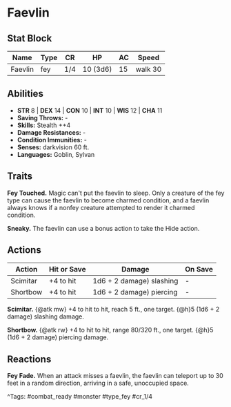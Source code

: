 # Faevlin

## Stat Block

| Name | Type | CR | HP | AC | Speed |
|------|------|----|----|----|-------|
| Faevlin | fey | 1/4 | 10 (3d6) | 15 | walk 30 |

## Abilities

- **STR** 8 | **DEX** 14 | **CON** 10 | **INT** 10 | **WIS** 12 | **CHA** 11
- **Saving Throws:** -  
- **Skills:** Stealth ++4  
- **Damage Resistances:** -  
- **Condition Immunities:** -  
- **Senses:** darkvision 60 ft.  
- **Languages:** Goblin, Sylvan

## Traits

**Fey Touched.** Magic can't put the faevlin to sleep. Only a creature of the fey type can cause the faevlin to become charmed condition, and a faevlin always knows if a nonfey creature attempted to render it charmed condition.

**Sneaky.** The faevlin can use a bonus action to take the Hide action.


## Actions

| Action | Hit or Save | Damage | On Save |
|--------|--------------|--------|----------|
| Scimitar | +4 to hit | 1d6 + 2 damage) slashing | - |
| Shortbow | +4 to hit | 1d6 + 2 damage) piercing | - |

**Scimitar.** {@atk mw} +4 to hit to hit, reach 5 ft., one target. {@h}5 (1d6 + 2 damage) slashing damage.

**Shortbow.** {@atk rw} +4 to hit to hit, range 80/320 ft., one target. {@h}5 (1d6 + 2 damage) piercing damage.

## Reactions

**Fey Fade.** When an attack misses a faevlin, the faevlin can teleport up to 30 feet in a random direction, arriving in a safe, unoccupied space.



^Tags: #combat_ready #monster #type_fey #cr_1/4